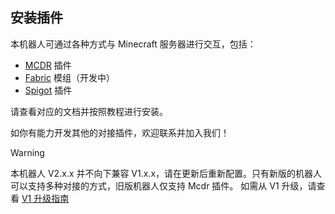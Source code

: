 ## 安装插件

本机器人可通过各种方式与 Minecraft 服务器进行交互，包括：

- [MCDR](https://www.github.com/Minecraft-QQBot/McdReforged) 插件
- [Fabric](https://www.github.com/Minecraft-QQBot/Fabric) 模组（开发中）
- [Spigot](https://www.github.com/Minecraft-QQBot/Spigot) 插件

请查看对应的文档并按照教程进行安装。

如你有能力开发其他的对接插件，欢迎联系并加入我们！

> [!WARNING]
> 本机器人 V2.x.x 并不向下兼容 V1.x.x，请在更新后重新配置。只有新版的机器人可以支持多种对接的方式，旧版机器人仅支持 Mcdr 插件。
> 如需从 V1 升级，请查看 [V1 升级指南](https://github.com/Minecraft-QQBot/BotServer/blob/main/Docs/Upgrade.md)
